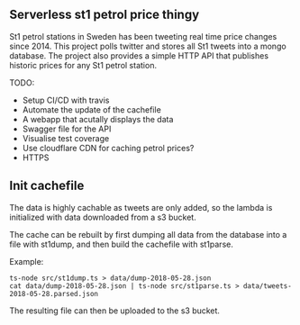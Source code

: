 ## Serverless st1 petrol price thingy

St1 petrol stations in Sweden has been tweeting real time price changes since 2014. This project polls twitter and stores all St1 tweets into a mongo database. The project also provides a simple HTTP API that publishes historic prices for any St1 petrol station.

TODO:
 * Setup CI/CD with travis
 * Automate the update of the cachefile
 * A webapp that acutally displays the data
 * Swagger file for the API
 * Visualise test coverage
 * Use cloudflare CDN for caching petrol prices?
 * HTTPS

## Init cachefile

The data is highly cachable as tweets are only added, so the lambda is initialized with data downloaded from a s3 bucket.

The cache can be rebuilt by first dumping all data from the database into a file with st1dump, and then build the cachefile with st1parse.

Example:
```
ts-node src/st1dump.ts > data/dump-2018-05-28.json
cat data/dump-2018-05-28.json | ts-node src/st1parse.ts > data/tweets-2018-05-28.parsed.json
```

The resulting file can then be uploaded to the s3 bucket.
